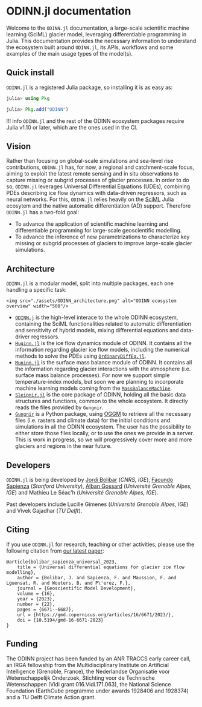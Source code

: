 # ODINN.jl documentation

Welcome to the `ODINN.jl` documentation, a large-scale scientific machine learning (SciML) glacier model, leveraging differentiable programming in Julia. This documentation provides the necessary information to understand the ecosystem built around `ODINN.jl`, its APIs, workflows and some examples of the main usage types of the model(s).

## Quick install

`ODINN.jl` is a registered Julia package, so installing it is as easy as:

```julia
julia> using Pkg

julia> Pkg.add("ODINN")
```

!!! info 
    `ODINN.jl` and the rest of the ODINN ecosystem packages require Julia v1.10 or later, which are the ones used in the CI. 

## Vision

Rather than focusing on global-scale simulations and sea-level rise contributions, `ODINN.jl` has, for now, a regional and catchment-scale focus, aiming to exploit the latest remote sensing and in situ observations to capture missing or subgrid processes of glacier processes. In order to do so, `ODINN.jl` leverages Universal Differential Equations (UDEs), combining PDEs describing ice flow dynamics with data-driven regressors, such as neural networks. For this, `ODINN.jl` relies heavily on the [SciML](https://sciml.ai/) Julia ecosytem and the native automatic differentiation (AD) support. Therefore `ODINN.jl` has a two-fold goal:

- To advance the application of scientific machine learning and differentiable programming for large-scale geoscientific modelling.
- To advance the inference of new parametrizations to characterize key missing or subgrid processes of glaciers to improve large-scale glacier simulations. 

## Architecture

`ODINN.jl` is a modular model, split into multiple packages, each one handling a specific task:

```@raw html 
<img src="./assets/ODINN_architecture.png" alt="ODINN ecosystem overview" width="500"/>
```
- [`ODINN.j`](https://github.com/ODINN-SciML/ODINN.jl) is the high-level interace to the whole ODINN ecosystem, containing the SciML functionalities related to automatic differentiation and sensitivity of hybrid models, mixing differential equations and data-driver regressors. 
- [`Huginn.jl`](https://github.com/ODINN-SciML/Huginn.jl) is the ice flow dynamics module of ODINN. It contains all the information regarding glacier ice flow models, including the numerical methods to solve the PDEs using [`OrdinaryDiffEq.jl`](https://github.com/SciML/OrdinaryDiffEq.jl). 
- [`Muninn.jl`](https://github.com/ODINN-SciML/Muninn.jl) is the surface mass balance module of ODINN. It  contains all the information regarding glacier interactions with the atmosphere (i.e. surface mass balance processes). For now we support simple temperature-index models, but soon we are planning to incorporate machine learning models coming from the [`MassBalanceMachine`](https://github.com/ODINN-SciML/MassBalanceMachine). 
- [`Sleipnir.jl`](https://github.com/ODINN-SciML/Sleipnir.jl) is the core package of ODINN, holding all the basic data structures and functions, common to the whole ecosystem. It directly reads the files provided by `Gungnir`. 
- [`Gungnir`](https://github.com/ODINN-SciML/Gungnir) is a Python package, using [OGGM](https://github.com/OGGM/oggm) to retrieve all the necessary files (i.e. rasters and climate data) for the initial conditions and simulations in all the ODINN ecosystem. The user has the possibility to either store those files locally, or to use the ones we provide in a server. This is work in progress, so we will progressively cover more and more glaciers and regions in the near future. 

## Developers

`ODINN.jl` is being developed by [Jordi Bolibar](https://jordibolibar.org/) (*CNRS, IGE*), [Facundo Sapienza](https://facusapienza.org/) (*Stanford University*), [Alban Gossard](https://albangossard.github.io/) (*Université Grenoble Alpes, IGE*) and Mathieu Le Séac'h (*Université Grenoble Alpes, IGE*).

Past developers include Lucille Gimenes (*Université Grenoble Alpes, IGE*) and Vivek Gajadhar (*TU Delft*).

## Citing

If you use `ODINN.jl` for research, teaching or other activities, please use the following citation from [our latest paper](https://gmd.copernicus.org/articles/16/6671/2023/gmd-16-6671-2023.html):
```
@article{bolibar_sapienza_universal_2023,
	title = {Universal differential equations for glacier ice flow modelling},
	author = {Bolibar, J. and Sapienza, F. and Maussion, F. and Lguensat, R. and Wouters, B. and P\'erez, F.},
	journal = {Geoscientific Model Development},
	volume = {16},
	year = {2023},
	number = {22},
	pages = {6671--6687},
	url = {https://gmd.copernicus.org/articles/16/6671/2023/},
	doi = {10.5194/gmd-16-6671-2023}
}
```

## Funding

The ODINN project has been funded by an ANR TRACCS early career call, an IRGA fellowship from the Multidisciplinary Institute on Artificial Intelligence (Grenoble, France), the Nederlandse Organisatie voor Wetenschappelijk Onderzoek, Stichting voor de Technische Wetenschappen (Vidi grant 016.Vidi.171.063), the National Science Foundation (EarthCube programme under
awards 1928406 and 1928374) and a TU Delft Climate Action grant. 


